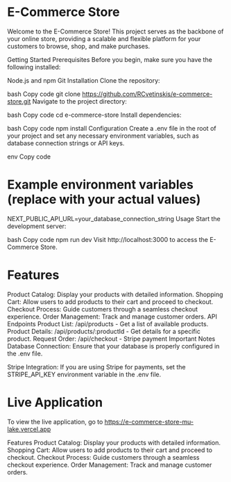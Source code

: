 # E-Commerce Store
Welcome to the E-Commerce Store! This project serves as the backbone of your online store, providing a scalable and flexible platform for your customers to browse, shop, and make purchases.

Getting Started
Prerequisites
Before you begin, make sure you have the following installed:

Node.js and npm
Git
Installation
Clone the repository:

bash
Copy code
git clone https://github.com/RCvetinskis/e-commerce-store.git
Navigate to the project directory:

bash
Copy code
cd e-commerce-store
Install dependencies:

bash
Copy code
npm install
Configuration
Create a .env file in the root of your project and set any necessary environment variables, such as database connection strings or API keys.

env
Copy code
# Example environment variables (replace with your actual values)
NEXT_PUBLIC_API_URL=your_database_connection_string
Usage
Start the development server:

bash
Copy code
npm run dev
Visit http://localhost:3000 to access the E-Commerce Store.

# Features
Product Catalog: Display your products with detailed information.
Shopping Cart: Allow users to add products to their cart and proceed to checkout.
Checkout Process: Guide customers through a seamless checkout experience.
Order Management: Track and manage customer orders.
API Endpoints
Product List: /api/products - Get a list of available products.
Product Details: /api/products/:productId - Get details for a specific product.
Request Order: /api/checkout - Stripe payment
Important Notes
Database Connection: Ensure that your database is properly configured in the .env file.

Stripe Integration: If you are using Stripe for payments, set the STRIPE_API_KEY environment variable in the .env file.

# Live Application
To view the live application, go to https://e-commerce-store-mu-lake.vercel.app

Features
Product Catalog: Display your products with detailed information.
Shopping Cart: Allow users to add products to their cart and proceed to checkout.
Checkout Process: Guide customers through a seamless checkout experience.
Order Management: Track and manage customer orders.
